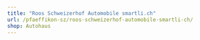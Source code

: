 ```yaml
---
title: "Roos Schweizerhof Automobile smartli.ch"
url: /pfaeffikon-sz/roos-schweizerhof-automobile-smartli-ch/
shop: Autohaus
---
```


